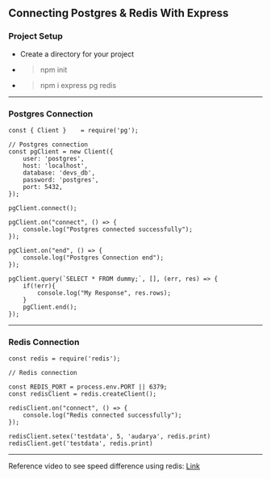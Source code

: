 ## Connecting Postgres & Redis With Express

### Project Setup

- Create a directory for your project
- > npm init
- > npm i express pg redis

---

### Postgres Connection

```
const { Client }    = require('pg');

// Postgres connection
const pgClient = new Client({
    user: 'postgres',
    host: 'localhost',
    database: 'devs_db',
    password: 'postgres',
    port: 5432,
});

pgClient.connect();

pgClient.on("connect", () => {
    console.log("Postgres connected successfully");
});

pgClient.on("end", () => {
    console.log("Postgres Connection end");
});

pgClient.query(`SELECT * FROM dummy;`, [], (err, res) => {
    if(!err){
        console.log("My Response", res.rows);
    }
    pgClient.end();
});
```

---

### Redis Connection

```
const redis = require('redis');

// Redis connection

const REDIS_PORT = process.env.PORT || 6379;
const redisClient = redis.createClient();

redisClient.on("connect", () => {
    console.log("Redis connected successfully");
});

redisClient.setex('testdata', 5, 'audarya', redis.print)
redisClient.get('testdata', redis.print)
```

---

Reference video to see speed difference using redis: [Link](https://www.youtube.com/watch?v=oaJq1mQ3dFI)
